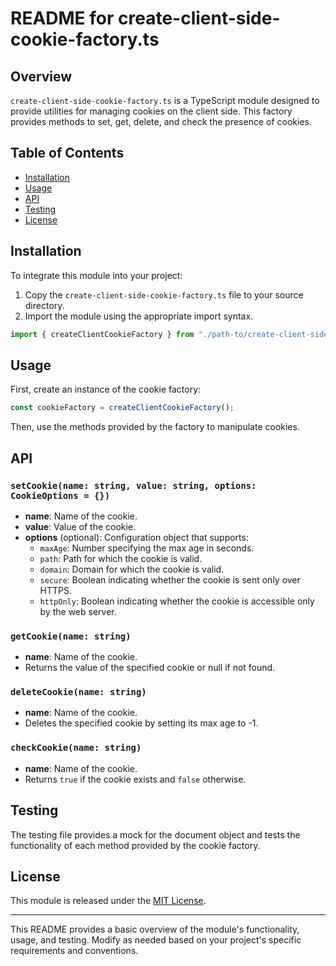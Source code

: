 # README for create-client-side-cookie-factory.ts

## Overview

`create-client-side-cookie-factory.ts` is a TypeScript module designed to provide utilities for managing cookies on the client side. This factory provides methods to set, get, delete, and check the presence of cookies.

## Table of Contents

- [Installation](#installation)
- [Usage](#usage)
- [API](#api)
- [Testing](#testing)
- [License](#license)

## Installation

To integrate this module into your project:

1. Copy the `create-client-side-cookie-factory.ts` file to your source directory.
2. Import the module using the appropriate import syntax.

```typescript
import { createClientCookieFactory } from "./path-to/create-client-side-cookie-factory";
```

## Usage

First, create an instance of the cookie factory:

```typescript
const cookieFactory = createClientCookieFactory();
```

Then, use the methods provided by the factory to manipulate cookies.

## API

### `setCookie(name: string, value: string, options: CookieOptions = {})`

- **name**: Name of the cookie.
- **value**: Value of the cookie.
- **options** (optional): Configuration object that supports:
  - `maxAge`: Number specifying the max age in seconds.
  - `path`: Path for which the cookie is valid.
  - `domain`: Domain for which the cookie is valid.
  - `secure`: Boolean indicating whether the cookie is sent only over HTTPS.
  - `httpOnly`: Boolean indicating whether the cookie is accessible only by the web server.

### `getCookie(name: string)`

- **name**: Name of the cookie.
- Returns the value of the specified cookie or null if not found.

### `deleteCookie(name: string)`

- **name**: Name of the cookie.
- Deletes the specified cookie by setting its max age to -1.

### `checkCookie(name: string)`

- **name**: Name of the cookie.
- Returns `true` if the cookie exists and `false` otherwise.

## Testing

The testing file provides a mock for the document object and tests the functionality of each method provided by the cookie factory.

## License

This module is released under the [MIT License](https://opensource.org/licenses/MIT).

---

This README provides a basic overview of the module's functionality, usage, and testing. Modify as needed based on your project's specific requirements and conventions.
